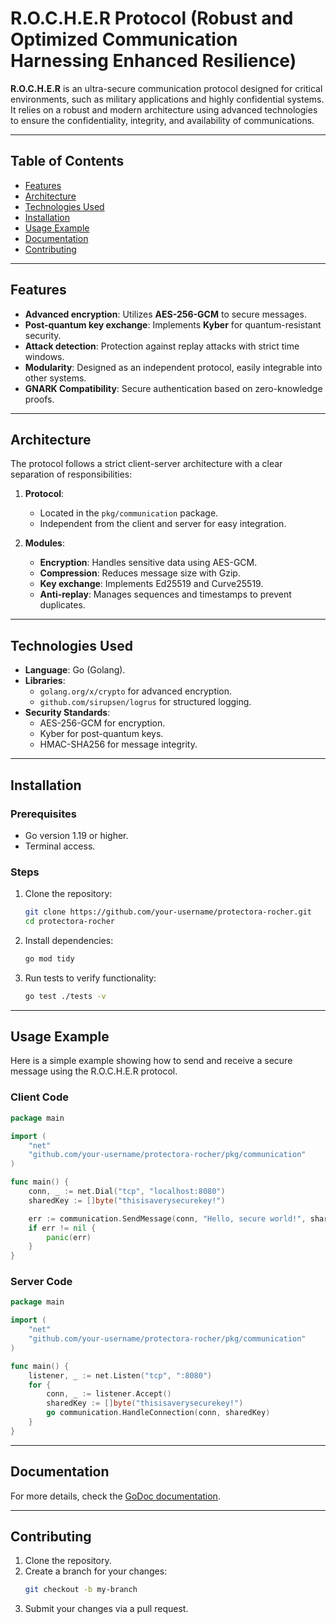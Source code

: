 # R.O.C.H.E.R Protocol (Robust and Optimized Communication Harnessing Enhanced Resilience)

**R.O.C.H.E.R** is an ultra-secure communication protocol designed for critical environments, such as military applications and highly confidential systems. It relies on a robust and modern architecture using advanced technologies to ensure the confidentiality, integrity, and availability of communications.

---

## Table of Contents

- [Features](#features)
- [Architecture](#architecture)
- [Technologies Used](#technologies-used)
- [Installation](#installation)
- [Usage Example](#usage-example)
- [Documentation](#documentation)
- [Contributing](#contributing)

---

## Features

- **Advanced encryption**: Utilizes **AES-256-GCM** to secure messages.
- **Post-quantum key exchange**: Implements **Kyber** for quantum-resistant security.
- **Attack detection**: Protection against replay attacks with strict time windows.
- **Modularity**: Designed as an independent protocol, easily integrable into other systems.
- **GNARK Compatibility**: Secure authentication based on zero-knowledge proofs.

---

## Architecture

The protocol follows a strict client-server architecture with a clear separation of responsibilities:

1. **Protocol**:
   - Located in the `pkg/communication` package.
   - Independent from the client and server for easy integration.

2. **Modules**:
   - **Encryption**: Handles sensitive data using AES-GCM.
   - **Compression**: Reduces message size with Gzip.
   - **Key exchange**: Implements Ed25519 and Curve25519.
   - **Anti-replay**: Manages sequences and timestamps to prevent duplicates.

---

## Technologies Used

- **Language**: Go (Golang).
- **Libraries**:
  - `golang.org/x/crypto` for advanced encryption.
  - `github.com/sirupsen/logrus` for structured logging.
- **Security Standards**:
  - AES-256-GCM for encryption.
  - Kyber for post-quantum keys.
  - HMAC-SHA256 for message integrity.

---

## Installation

### Prerequisites

- Go version 1.19 or higher.
- Terminal access.

### Steps

1. Clone the repository:
   ```bash
   git clone https://github.com/your-username/protectora-rocher.git
   cd protectora-rocher
   ```

2. Install dependencies:
   ```bash
   go mod tidy
   ```

3. Run tests to verify functionality:
   ```bash
   go test ./tests -v
   ```

---

## Usage Example

Here is a simple example showing how to send and receive a secure message using the R.O.C.H.E.R protocol.

### Client Code

```go
package main

import (
    "net"
    "github.com/your-username/protectora-rocher/pkg/communication"
)

func main() {
    conn, _ := net.Dial("tcp", "localhost:8080")
    sharedKey := []byte("thisisaverysecurekey!")

    err := communication.SendMessage(conn, "Hello, secure world!", sharedKey, 1)
    if err != nil {
        panic(err)
    }
}
```

### Server Code

```go
package main

import (
    "net"
    "github.com/your-username/protectora-rocher/pkg/communication"
)

func main() {
    listener, _ := net.Listen("tcp", ":8080")
    for {
        conn, _ := listener.Accept()
        sharedKey := []byte("thisisaverysecurekey!")
        go communication.HandleConnection(conn, sharedKey)
    }
}
```

---

## Documentation

For more details, check the [GoDoc documentation](https://pkg.go.dev/github.com/your-username/protectora-rocher/pkg/communication).

---

## Contributing

1. Clone the repository.
2. Create a branch for your changes:
   ```bash
   git checkout -b my-branch
   ```
3. Submit your changes via a pull request.
